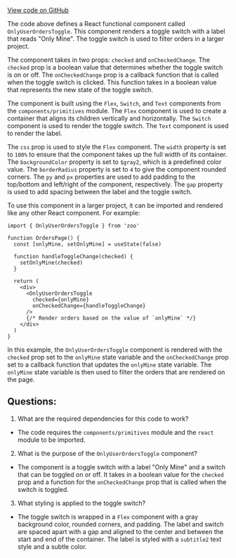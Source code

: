 [View code on GitHub](zoo-labs/zoo/blob/master/app/components/token/OnlyUserOrdersToggle.tsx)

The code above defines a React functional component called `OnlyUserOrdersToggle`. This component renders a toggle switch with a label that reads "Only Mine". The toggle switch is used to filter orders in a larger project. 

The component takes in two props: `checked` and `onCheckedChange`. The `checked` prop is a boolean value that determines whether the toggle switch is on or off. The `onCheckedChange` prop is a callback function that is called when the toggle switch is clicked. This function takes in a boolean value that represents the new state of the toggle switch.

The component is built using the `Flex`, `Switch`, and `Text` components from the `components/primitives` module. The `Flex` component is used to create a container that aligns its children vertically and horizontally. The `Switch` component is used to render the toggle switch. The `Text` component is used to render the label.

The `css` prop is used to style the `Flex` component. The `width` property is set to `100%` to ensure that the component takes up the full width of its container. The `backgroundColor` property is set to `$gray2`, which is a predefined color value. The `borderRadius` property is set to `4` to give the component rounded corners. The `py` and `px` properties are used to add padding to the top/bottom and left/right of the component, respectively. The `gap` property is used to add spacing between the label and the toggle switch.

To use this component in a larger project, it can be imported and rendered like any other React component. For example:

```
import { OnlyUserOrdersToggle } from 'zoo'

function OrdersPage() {
  const [onlyMine, setOnlyMine] = useState(false)

  function handleToggleChange(checked) {
    setOnlyMine(checked)
  }

  return (
    <div>
      <OnlyUserOrdersToggle
        checked={onlyMine}
        onCheckedChange={handleToggleChange}
      />
      {/* Render orders based on the value of `onlyMine` */}
    </div>
  )
}
```

In this example, the `OnlyUserOrdersToggle` component is rendered with the `checked` prop set to the `onlyMine` state variable and the `onCheckedChange` prop set to a callback function that updates the `onlyMine` state variable. The `onlyMine` state variable is then used to filter the orders that are rendered on the page.
## Questions: 
 1. What are the required dependencies for this code to work?
- The code requires the `components/primitives` module and the `react` module to be imported.

2. What is the purpose of the `OnlyUserOrdersToggle` component?
- The component is a toggle switch with a label "Only Mine" and a switch that can be toggled on or off. It takes in a boolean value for the `checked` prop and a function for the `onCheckedChange` prop that is called when the switch is toggled.

3. What styling is applied to the toggle switch?
- The toggle switch is wrapped in a `Flex` component with a gray background color, rounded corners, and padding. The label and switch are spaced apart with a gap and aligned to the center and between the start and end of the container. The label is styled with a `subtitle2` text style and a subtle color.